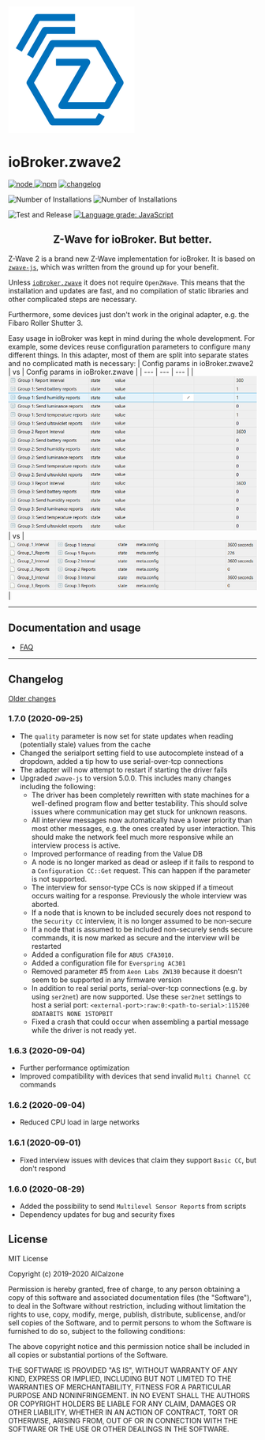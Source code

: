 ![Logo](admin/zwave2.svg)

# ioBroker.zwave2

[![node](https://img.shields.io/node/v/iobroker.zwave2.svg)
![npm](https://img.shields.io/npm/v/iobroker.zwave2.svg)](https://www.npmjs.com/package/iobroker.zwave2)
[![changelog](https://img.shields.io/badge/read-Changelog-informational)](CHANGELOG.md)

![Number of Installations](http://iobroker.live/badges/zwave2-installed.svg)
![Number of Installations](http://iobroker.live/badges/zwave2-stable.svg)

![Test and Release](https://github.com/AlCalzone/iobroker.zwave2/workflows/Test%20and%20Release/badge.svg)
[![Language grade: JavaScript](https://img.shields.io/lgtm/grade/javascript/g/AlCalzone/ioBroker.zwave2.svg?logo=lgtm&logoWidth=18)](https://lgtm.com/projects/g/AlCalzone/ioBroker.zwave2/context:javascript)

<h2 align="center">Z-Wave for ioBroker. But better.</h3>

Z-Wave 2 is a brand new Z-Wave implementation for ioBroker. It is based on [`zwave-js`](https://github.com/AlCalzone/node-zwave-js), which was written from the ground up for your benefit.

Unless [`ioBroker.zwave`](https://github.com/ioBroker/ioBroker.zwave/) it does not require `OpenZWave`. This means that the installation and updates are fast, and no compilation of static libraries and other complicated steps are necessary.

Furthermore, some devices just don't work in the original adapter, e.g. the Fibaro Roller Shutter 3.

Easy usage in ioBroker was kept in mind during the whole development. For example, some devices reuse configuration parameters to configure many different things. In this adapter, most of them are split into separate states and no complicated math is necessary:
| Config params in ioBroker.zwave2 | vs | Config params in ioBroker.zwave |
| --- | --- | --- |
| ![](docs/de/images/config-params.png) | vs | ![](docs/de/images/config-params-legacy.png) |

---

## Documentation and usage
* [FAQ](docs/en/FAQ.md)

---

## Changelog
[Older changes](CHANGELOG_OLD.md)
<!--
	Placeholder for next versions:
	### __WORK IN PROGRESS__
-->

### 1.7.0 (2020-09-25)
* The `quality` parameter is now set for state updates when reading (potentially stale) values from the cache
* Changed the serialport setting field to use autocomplete instead of a dropdown, added a tip how to use serial-over-tcp connections
* The adapter will now attempt to restart if starting the driver fails
* Upgraded `zwave-js` to version 5.0.0. This includes many changes including the following:
  * The driver has been completely rewritten with state machines for a well-defined program flow and better testability. This should solve issues where communication may get stuck for unknown reasons.
  * All interview messages now automatically have a lower priority than most other messages, e.g. the ones created by user interaction. This should make the network feel much more responsive while an interview process is active.
  * Improved performance of reading from the Value DB
  * A node is no longer marked as dead or asleep if it fails to respond to a `Configuration CC::Get` request. This can happen if the parameter is not supported.
  * The interview for sensor-type CCs is now skipped if a timeout occurs waiting for a response. Previously the whole interview was aborted.
  * If a node that is known to be included securely does not respond to the `Security CC` interview, it is no longer assumed to be non-secure
  * If a node that is assumed to be included non-securely sends secure commands, it is now marked as secure and the interview will be restarted
  * Added a configuration file for `ABUS CFA3010`.
  * Added a configuration file for `Everspring AC301`
  * Removed parameter #5 from `Aeon Labs ZW130` because it doesn't seem to be supported in any firmware version
  * In addition to real serial ports, serial-over-tcp connections (e.g. by using `ser2net`) are now supported. Use these `ser2net` settings to host a serial port: `<external-port>:raw:0:<path-to-serial>:115200 8DATABITS NONE 1STOPBIT`
  * Fixed a crash that could occur when assembling a partial message while the driver is not ready yet.

### 1.6.3 (2020-09-04)
* Further performance optimization
* Improved compatibility with devices that send invalid `Multi Channel CC` commands

### 1.6.2 (2020-09-04)
* Reduced CPU load in large networks

### 1.6.1 (2020-09-01)
* Fixed interview issues with devices that claim they support `Basic CC`, but don't respond

### 1.6.0 (2020-08-29)
* Added the possibility to send `Multilevel Sensor Report`s from scripts
* Dependency updates for bug and security fixes

## License

MIT License

Copyright (c) 2019-2020 AlCalzone

Permission is hereby granted, free of charge, to any person obtaining a copy
of this software and associated documentation files (the "Software"), to deal
in the Software without restriction, including without limitation the rights
to use, copy, modify, merge, publish, distribute, sublicense, and/or sell
copies of the Software, and to permit persons to whom the Software is
furnished to do so, subject to the following conditions:

The above copyright notice and this permission notice shall be included in all
copies or substantial portions of the Software.

THE SOFTWARE IS PROVIDED "AS IS", WITHOUT WARRANTY OF ANY KIND, EXPRESS OR
IMPLIED, INCLUDING BUT NOT LIMITED TO THE WARRANTIES OF MERCHANTABILITY,
FITNESS FOR A PARTICULAR PURPOSE AND NONINFRINGEMENT. IN NO EVENT SHALL THE
AUTHORS OR COPYRIGHT HOLDERS BE LIABLE FOR ANY CLAIM, DAMAGES OR OTHER
LIABILITY, WHETHER IN AN ACTION OF CONTRACT, TORT OR OTHERWISE, ARISING FROM,
OUT OF OR IN CONNECTION WITH THE SOFTWARE OR THE USE OR OTHER DEALINGS IN THE
SOFTWARE.
